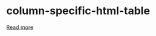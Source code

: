 # column-specific-html-table
[Read more](https://www.geeksforgeeks.org/how-to-implement-column-specific-search-filter-using-datatables-plugin/)